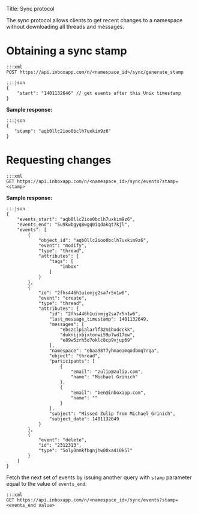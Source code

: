 Title: Sync protocol

The sync protocol allows clients to get recent changes to a namespace without
downloading all threads and messages.


# Obtaining a sync stamp

```
:::xml
POST https://api.inboxapp.com/n/<namespace_id>/sync/generate_stamp
```

```
:::json
{
    "start": "1401132646" // get events after this Unix timestamp
}
```

**Sample response:**

```
:::json
{
   "stamp": "aqb0llc2ioo0bclh7uxkim9z6"
}
```

# Requesting changes

```
:::xml
GET https://api.inboxapp.com/n/<namespace_id>/sync/events?stamp=<stamp>
```

**Sample response:**

```
:::json
{
    "events_start": "aqb0llc2ioo0bclh7uxkim9z6",
    "events_end": "5u9kwbgyq8wgq0iqdakqt7kjl",
    "events": [
        {
            "object_id": "aqb0llc2ioo0bclh7uxkim9z6",
            "event": "modify",
            "type": "thread",
            "attributes": {
                "tags": [
                    "inbox"
                ]
            }
        },
        {
            "id": "2fhs446h1uiomjg2sa7r5n1w6",
            "event": "create",
            "type": "thread",
            "attributes": {
                "id": "2fhs446h1uiomjg2sa7r5n1w6",
                "last_message_timestamp": 1401132649,
                "messages": [
                    "ebszclpialarlf32m1hxdcckk",
                    "duknijxbjxtonwi59p7wd17ew",
                    "e89w5zrh5o7oklc8cp9vjup69"
                ],
                "namespace": "ebaa9877yhmaeamqodbmq7rqa",
                "object": "thread",
                "participants": [
                    {
                        "email": "zulip@zulip.com",
                        "name": "Michael Grinich"
                    },
                    {
                        "email": "ben@inboxapp.com",
                        "name": ""
                    }
                ],
                "subject": "Missed Zulip from Michael Grinich",
                "subject_date": 1401132649
            }
        },
        {
            "event": "delete",
            "id": "2312313",
            "type": "5oly0nmkfbgnjhw00xa4i0k5l"
        }
    ]
}
```

Fetch the next set of events by issuing another query with `stamp` parameter
equal to the value of `events_end`:
    
```
:::xml
GET https://api.inboxapp.com/n/<namespace_id>/sync/events?stamp=<events_end value>
```

